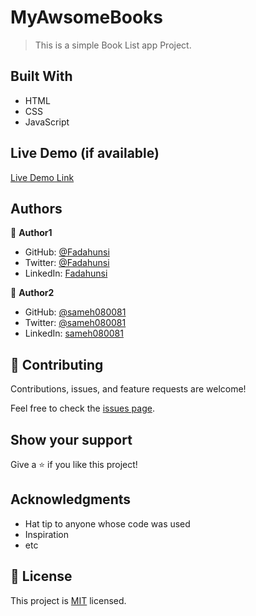 # MyAwsomeBooks

[](https://img.shields.io/badge/Microverse-blueviolet)

> This is a simple Book List app Project.

## Built With

- HTML
- CSS
- JavaScript

## Live Demo (if available)

[Live Demo Link](https://sameh080081.github.io/MyAwsomeBooks/)

## Authors

👤 **Author1**

- GitHub: [@Fadahunsi](https://github.com/Fadahunsi)
- Twitter: [@Fadahunsi](https://twitter.com/Fadahunsi)
- LinkedIn: [Fadahunsi](https://linkedin.com/in/Fadahunsi)

👤 **Author2**

- GitHub: [@sameh080081](https://github.com/sameh080081)
- Twitter: [@sameh080081](https://twitter.com/sameh080081)
- LinkedIn: [sameh080081](https://linkedin.com/in/sameh080081)

## 🤝 Contributing

Contributions, issues, and feature requests are welcome!

Feel free to check the [issues page](../../issues/).

## Show your support

Give a ⭐️ if you like this project!

## Acknowledgments

- Hat tip to anyone whose code was used
- Inspiration
- etc

## 📝 License

This project is [MIT](./MIT.md) licensed.
